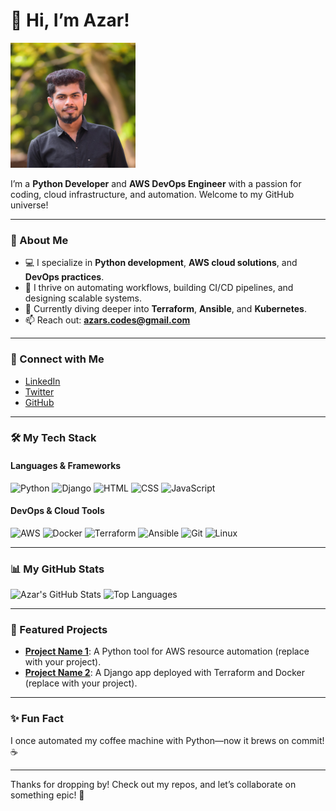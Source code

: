 # 👋 Hi, I’m Azar!

![Azar's Profile Photo](https://github.com/AzarCodes/AzarCodes/raw/main/profile-photo.png)

I’m a **Python Developer** and **AWS DevOps Engineer** with a passion for coding, cloud infrastructure, and automation. Welcome to my GitHub universe!

---

### 🌟 About Me
- 💻 I specialize in **Python development**, **AWS cloud solutions**, and **DevOps practices**.
- 🔧 I thrive on automating workflows, building CI/CD pipelines, and designing scalable systems.
- 🌱 Currently diving deeper into **Terraform**, **Ansible**, and **Kubernetes**.
- 📫 Reach out: **azars.codes@gmail.com**

---

### 🔗 Connect with Me
- [LinkedIn](https://www.linkedin.com/in/azar-s-397111302/)  
- [Twitter](https://x.com/Azar_uddhin?t=s69I0XoWNS6xpxWqPem3Yw&s=09)  
- [GitHub](https://github.com/AzarCodes)  

---

### 🛠️ My Tech Stack
#### Languages & Frameworks
![Python](https://img.shields.io/badge/-Python-3776AB?style=flat-square&logo=python&logoColor=white)
![Django](https://img.shields.io/badge/-Django-092E20?style=flat-square&logo=django&logoColor=white)
![HTML](https://img.shields.io/badge/-HTML5-E34F26?style=flat-square&logo=html5&logoColor=white)
![CSS](https://img.shields.io/badge/-CSS3-1572B6?style=flat-square&logo=css3&logoColor=white)
![JavaScript](https://img.shields.io/badge/-JavaScript-F7DF1E?style=flat-square&logo=javascript&logoColor=black)

#### DevOps & Cloud Tools
![AWS](https://img.shields.io/badge/-AWS-232F3E?style=flat-square&logo=amazon-aws)
![Docker](https://img.shields.io/badge/-Docker-2496ED?style=flat-square&logo=docker&logoColor=white)
![Terraform](https://img.shields.io/badge/-Terraform-623CE4?style=flat-square&logo=terraform&logoColor=white)
![Ansible](https://img.shields.io/badge/-Ansible-EE0000?style=flat-square&logo=ansible&logoColor=white)
![Git](https://img.shields.io/badge/-Git-F05032?style=flat-square&logo=git&logoColor=white)
![Linux](https://img.shields.io/badge/-Linux-FCC624?style=flat-square&logo=linux&logoColor=black)

---

### 📊 My GitHub Stats
![Azar's GitHub Stats](https://github-readme-stats.vercel.app/api?username=AzarCodes&show_icons=true&theme=dracula)
![Top Languages](https://github-readme-stats.vercel.app/api/top-langs/?username=AzarCodes&layout=compact&theme=dracula)

---

### 🚀 Featured Projects
- **[Project Name 1](https://github.com/AzarCodes/project1)**: A Python tool for AWS resource automation (replace with your project).
- **[Project Name 2](https://github.com/AzarCodes/project2)**: A Django app deployed with Terraform and Docker (replace with your project).

---

### ✨ Fun Fact
I once automated my coffee machine with Python—now it brews on commit! ☕

---

Thanks for dropping by! Check out my repos, and let’s collaborate on something epic! 🚀
